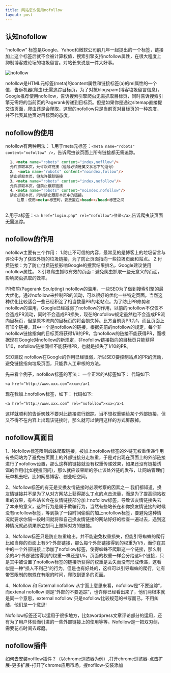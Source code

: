 ```yaml
---
title: 网站怎么使用nofollow
layout: post
---
```

## 认知nofollow

“nofollow” 标签是Google、Yahoo和微软公司前几年一起提出的一个标签，链接加上这个标签后就不会被计算权值，搜索引擎支持nofollow属性，在很大程度上抑制博客或论坛的垃圾留言。对站长来说是一件大好事。

![nofollow](https://wx3.sinaimg.cn/large/006cjkx2ly1g0c7g0pfnaj30ch09gdfv.jpg)

nofollow是HTML元标签(meta)的content属性和链接标签(a)的rel属性的一个值，告诉机器(爬虫)无需追踪目标页，为了对抗blogspam(博客垃圾留言信息)，Google推荐使用nofollow，告诉搜索引擎爬虫无需抓取目标页，同时告诉搜索引擎无需将的当前页的Pagerank传递到目标页。但是如果你是通过sitemap直接提交该页面，爬虫还是会爬取，这里的nofollow只是当前页对目标页的一种态度，并不代表其他页对目标页的态度。
## nofollow的使用 

nofollow有两种用法： 
1.用于meta元标签：`<meta name="robots" content="nofollow" />`，告诉爬虫该页面上所有链接都无需追踪。 

```html
  1、<meta name="robots" content="index,nofllow"/>
  允许抓取本页，允许跟踪链接（逗号必须是英文状态下的逗号）
  2、 <meta name="robots" content="noindex,follow"/>
  禁止抓取本页，但允许跟踪链接
  3、<meta name="robots" content="index,nofollow"/>
  允许抓取本页，但禁止跟踪链接
  4、<meta name="robots" content="noindex,nofollow"/>
  禁止抓取本页，同时禁止跟踪本页中的链接。
     注意：使用<meta>标签时，要放置在<head></head>标签之间
     
```

2.用于a标签：`<a href="login.php" rel="nofollow">登录</a>`,告诉爬虫该页面无需追踪。

## nofollow的作用 

nofollow主要有三个作用： 
1.防止不可信的内容，最常见的是博客上的垃圾留言与评论中为了获取外链的垃圾链接，为了防止页面指向一些拉圾页面和站点。 
2.付费链接：为了防止付费链接影响Google的搜索结果排名，Google建议使用nofollow属性。 
3.引导爬虫抓取有效的页面：避免爬虫抓取一些无意义的页面，影响爬虫抓取的效率。

PR修剪(Pagerank Sculpting) 
nofollow的滥用，一些SEO为了做到搜索引擎的最大优化，通过nofollow来控制PR的流动，可以很好的优化一些特定页面。当然这种优化比较适合一些已经积淀了相当数量PR的老站点。为了防止PR修剪和nofollow的滥用，Google已经减弱了nofollow的作用，以前的nofollow不仅仅不会造成PR流动，同时不会造成PR损失，现在的nofollow规定虽然也不会造成PR流向目标页，但是原本流向的目标页的将会损失掉。比方当前页PR为1，而且页面上有10个链接，其中一个是nofollow的链接，根据先前的nofollow的规定，每个非nofollow链接指向的目标页将获得1/9的PR，含nofollow的链接不能获得PR，而根据现在Google对nofollow的新规定，非nofollow链接指向的目标页只能获得1/10，nofollow链接同样不能获得PR，也就是损失了1/10的PR。

SEO建议 
nofollow在Google的作用已经很弱，所以SEO要控制站点的PR的流动，避免链接指向垃圾页面，只能靠人工审核的方法。

先来看个例子，nofollow标签的写法： 
一个正常的A标签如下： 
代码如下:

```
<a href=“http://www.xxx.com”>xxx</a>1
```

现在我加上nofollow标签，如下： 
代码如下:

```
<a href=“http://www.xxx.com” rel=“nofollow”>xxx</a>1
```

这样就顺利的告诉蜘蛛不要对此链接进行跟踪。当不想权重输给某个外部链接，但又不得不在内容上出现该链接时，那么就可以使用这样的方式屏蔽掉。

## nofollow真面目

1、Nofollow标签限制蜘蛛爬取链接，被加上nofollow标签的外链无权重传递作用 
有些网站为了避免被页面上的外部链接分走权重，于是对出现在页面上的外部链接进行了nofollow设置，那么这样的链接就没有权重传递效果，如果还没有链接诱饵的作用(比如搜搜问问)，那么就应该果断的停止该处外链的发布，让网站管理们玩单机去吧，比如网易博客、创业吧空间。

2、Nofollow标签的有无是交换友情链接时必须考察的因素之一 
我们都知道，换友情链接并不是为了从对方网站上获得那么丁点的点击流量，而是为了提高网站权重的效果，有些站长会在友情链接部分加上nofollow标签，导致该友情链接失去了本来的意义，这种行为是属于欺骗行为，当然有些站长在和你换友情链接的时候没有nofollow标签，等到换了一段时间偷偷的加上nofollow标签，要避免这种情况就要求你隔一段时间就将和自己换友情链接的网站好好的检查一遍过去，遇到这种情况就必须果断立刻马上撤掉对方的链接。

3、Nofollow标签只是防止权重输出，并不能避免权重损失，但能引导蜘蛛的爬行 
比如当你的页面上有5个外部链接，那么每个外部链接得到的权重为1/5，而你在其中的一个外部链接上添加了nofollow标签，使得蜘蛛不爬取这一个链接，那么剩余的4个外部链接得到的权重一样还是1/5，页面的权重一样会分给这5个链接，只是其中被设置了nofollow标签的链接所获得的权重是丢失而没有形成传递，这看似是一种“损人不利己”的行为，但是也有好处的，这样可以引导蜘蛛的爬行，让有带宽限制的蜘蛛在有限的时间，爬取到更多的页面。

4、Nofollow 和 External nofollow 
从字面上意思来看，nofollow是“不要追踪”，而extenal nofollow 则是“外部的不要追踪”，也许你已经看出来了，他们两根本就是同一个意思，external nofollow 只是nofollow比较规范的书写而已，不用纠结，他们是一个意思!

Nofollow标签还可以运用于很多地方，比如wordpress文章评论部分的运用，还有为了用户体验而引进的一些外部链接上的使用等等。Nofollow是一把双刃剑，需要花点时间去琢磨。

## nofollow插件

如何去安装nofllow插件？（以chrome浏览器为例）,打开chrome浏览器-点击扩展-更多扩展-打开了chrome应用市场，搜nofllow-安装添加